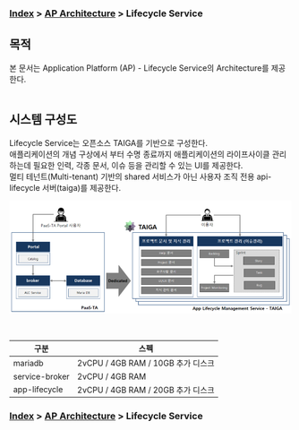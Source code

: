 ### [Index](https://github.com/K-PaaS/Guide/blob/master/README.md) > [AP Architecture](../README.md) > Lifecycle Service

## 목적
본 문서는 Application Platform (AP) - Lifecycle Service의 Architecture를 제공한다.
<br><br>

## 시스템 구성도
Lifecycle Service는 오픈소스 TAIGA를 기반으로 구성한다.  
애플리케이션의 개념 구상에서 부터 수명 종료까지 애플리케이션의 라이프사이클 관리하는데 필요한 인력, 각종 문서, 이슈 등을 관리할 수 있는 UI를 제공한다.  
멀티 테넌트(Multi-tenant) 기반의 shared 서비스가 아닌 사용자 조직 전용 api-lifecycle 서버(taiga)를 제공한다.

![Lifecycle Service Architecture](image/lifecycle_architecture.png)

<br>

| 구분  | 스펙 |
|-------|----|
| mariadb | 2vCPU / 4GB RAM / 10GB 추가 디스크 |
| service-broker | 2vCPU / 4GB RAM |
| app-lifecycle | 2vCPU / 4GB RAM / 20GB 추가 디스크 |



### [Index](https://github.com/K-PaaS/Guide/blob/master/README.md) > [AP Architecture](../README.md) > Lifecycle Service
